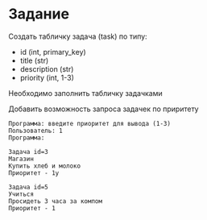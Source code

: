 # Задание

Создать табличку задача (task) по типу:

- id (int, primary_key)
- title (str)
- description (str)
- priority (int, 1-3)

Необходимо заполнить табличку задачками

Добавить возможность запроса задачек по приритету

```
Программа: введите приоритет для вывода (1-3)
Пользователь: 1
Программа:

Задача id=3
Магазин
Купить хлеб и молоко
Приоритет - 1y

Задача id=5
Учиться
Просидеть 3 часа за компом
Приоритет - 1
```